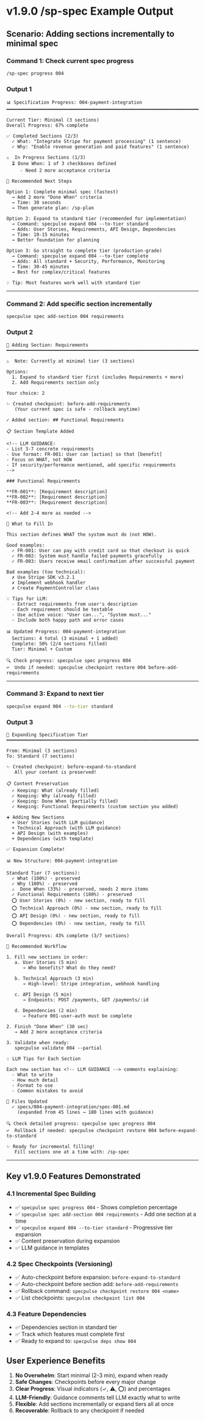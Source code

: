 # v1.9.0 /sp-spec Example Output

## Scenario: Adding sections incrementally to minimal spec

### Command 1: Check current spec progress
```bash
/sp-spec progress 004
```

### Output 1
```
📊 Specification Progress: 004-payment-integration
━━━━━━━━━━━━━━━━━━━━━━━━━━━━━━━━━━━━━━━━━━━━━━━━━━━━━━━━━━━━━━━━━━━━━━━━━━━━

Current Tier: Minimal (3 sections)
Overall Progress: 67% complete

✅ Completed Sections (2/3)
  ✓ What: "Integrate Stripe for payment processing" (1 sentence)
  ✓ Why: "Enable revenue generation and paid features" (1 sentence)

⚠️  In Progress Sections (1/3)
  ⏳ Done When: 1 of 3 checkboxes defined
     - Need 2 more acceptance criteria

🎯 Recommended Next Steps

Option 1: Complete minimal spec (fastest)
  → Add 2 more "Done When" criteria
  → Time: 30 seconds
  → Then generate plan: /sp-plan

Option 2: Expand to standard tier (recommended for implementation)
  → Command: specpulse expand 004 --to-tier standard
  → Adds: User Stories, Requirements, API Design, Dependencies
  → Time: 10-15 minutes
  → Better foundation for planning

Option 3: Go straight to complete tier (production-grade)
  → Command: specpulse expand 004 --to-tier complete
  → Adds: All standard + Security, Performance, Monitoring
  → Time: 30-45 minutes
  → Best for complex/critical features

💡 Tip: Most features work well with standard tier
```

---

### Command 2: Add specific section incrementally
```bash
specpulse spec add-section 004 requirements
```

### Output 2
```
📝 Adding Section: Requirements
━━━━━━━━━━━━━━━━━━━━━━━━━━━━━━━━━━━━━━━━━━━━━━━━━━━━━━━━━━━━━━━━━━━━━━━━━━━━

⚠️  Note: Currently at minimal tier (3 sections)

Options:
  1. Expand to standard tier first (includes Requirements + more)
  2. Add Requirements section only

Your choice: 2

✨ Created checkpoint: before-add-requirements
   (Your current spec is safe - rollback anytime)

✓ Added section: ## Functional Requirements

📋 Section Template Added

<!-- LLM GUIDANCE:
- List 3-7 concrete requirements
- Use format: FR-001: User can [action] so that [benefit]
- Focus on WHAT, not HOW
- If security/performance mentioned, add specific requirements
-->

### Functional Requirements

**FR-001**: [Requirement description]
**FR-002**: [Requirement description]
**FR-003**: [Requirement description]

<!-- Add 2-4 more as needed -->

🎯 What to Fill In

This section defines WHAT the system must do (not HOW).

Good examples:
  ✓ FR-001: User can pay with credit card so that checkout is quick
  ✓ FR-002: System must handle failed payments gracefully
  ✓ FR-003: Users receive email confirmation after successful payment

Bad examples (too technical):
  ✗ Use Stripe SDK v3.2.1
  ✗ Implement webhook handler
  ✗ Create PaymentController class

💡 Tips for LLM:
  - Extract requirements from user's description
  - Each requirement should be testable
  - Use active voice: "User can...", "System must..."
  - Include both happy path and error cases

📊 Updated Progress: 004-payment-integration
  Sections: 4 total (3 minimal + 1 added)
  Complete: 50% (2/4 sections filled)
  Tier: Minimal + Custom

🔍 Check progress: specpulse spec progress 004
↩️  Undo if needed: specpulse checkpoint restore 004 before-add-requirements
```

---

### Command 3: Expand to next tier
```bash
specpulse expand 004 --to-tier standard
```

### Output 3
```
🚀 Expanding Specification Tier
━━━━━━━━━━━━━━━━━━━━━━━━━━━━━━━━━━━━━━━━━━━━━━━━━━━━━━━━━━━━━━━━━━━━━━━━━━━━

From: Minimal (3 sections)
To: Standard (7 sections)

✨ Created checkpoint: before-expand-to-standard
   All your content is preserved!

📋 Content Preservation
  ✓ Keeping: What (already filled)
  ✓ Keeping: Why (already filled)
  ✓ Keeping: Done When (partially filled)
  ✓ Keeping: Functional Requirements (custom section you added)

➕ Adding New Sections
  + User Stories (with LLM guidance)
  + Technical Approach (with LLM guidance)
  + API Design (with examples)
  + Dependencies (with template)

✅ Expansion Complete!

📊 New Structure: 004-payment-integration

Standard Tier (7 sections):
  ✓ What (100%) - preserved
  ✓ Why (100%) - preserved
  ⚠️  Done When (33%) - preserved, needs 2 more items
  ✓ Functional Requirements (100%) - preserved
  ⭕ User Stories (0%) - new section, ready to fill
  ⭕ Technical Approach (0%) - new section, ready to fill
  ⭕ API Design (0%) - new section, ready to fill
  ⭕ Dependencies (0%) - new section, ready to fill

Overall Progress: 43% complete (3/7 sections)

🎯 Recommended Workflow

1. Fill new sections in order:
   a. User Stories (5 min)
      → Who benefits? What do they need?

   b. Technical Approach (3 min)
      → High-level: Stripe integration, webhook handling

   c. API Design (5 min)
      → Endpoints: POST /payments, GET /payments/:id

   d. Dependencies (2 min)
      → Feature 001-user-auth must be complete

2. Finish "Done When" (30 sec)
   → Add 2 more acceptance criteria

3. Validate when ready:
   specpulse validate 004 --partial

💡 LLM Tips for Each Section

Each new section has <!-- LLM GUIDANCE --> comments explaining:
  - What to write
  - How much detail
  - Format to use
  - Common mistakes to avoid

📂 Files Updated
  ✓ specs/004-payment-integration/spec-001.md
    (expanded from 45 lines → 180 lines with guidance)

🔍 Check detailed progress: specpulse spec progress 004
↩️  Rollback if needed: specpulse checkpoint restore 004 before-expand-to-standard

✨ Ready for incremental filling!
   Fill sections one at a time with: /sp-spec
```

---

## Key v1.9.0 Features Demonstrated

### 4.1 Incremental Spec Building
- ✅ `specpulse spec progress 004` - Shows completion percentage
- ✅ `specpulse spec add-section 004 requirements` - Add one section at a time
- ✅ `specpulse expand 004 --to-tier standard` - Progressive tier expansion
- ✅ Content preservation during expansion
- ✅ LLM guidance in templates

### 4.2 Spec Checkpoints (Versioning)
- ✅ Auto-checkpoint before expansion: `before-expand-to-standard`
- ✅ Auto-checkpoint before section add: `before-add-requirements`
- ✅ Rollback command: `specpulse checkpoint restore 004 <name>`
- ✅ List checkpoints: `specpulse checkpoint list 004`

### 4.3 Feature Dependencies
- ✅ Dependencies section in standard tier
- ✅ Track which features must complete first
- ✅ Ready to expand to: `specpulse deps show 004`

## User Experience Benefits

1. **No Overwhelm**: Start minimal (2-3 min), expand when ready
2. **Safe Changes**: Checkpoints before every major change
3. **Clear Progress**: Visual indicators (✓, ⚠️, ⭕) and percentages
4. **LLM-Friendly**: Guidance comments tell LLM exactly what to write
5. **Flexible**: Add sections incrementally or expand tiers all at once
6. **Recoverable**: Rollback to any checkpoint if needed
